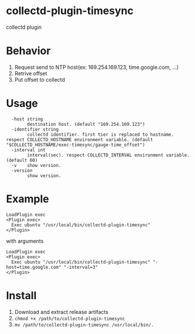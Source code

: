 # collectd-plugin-timesync

collectd plugin

# Behavior

1. Request send to NTP host(ex: 169.254.169.123, time.google.com, ...)
2. Retrive offset
3. Put offset to collectd

# Usage

```
  -host string
        destination host. (default "169.254.169.123")
  -identifier string
        collectd identifier. first tier is replaced to hostname. respect COLLECTD_HOSTNAME environment variable. (default "$COLLECTD_HOSTNAME/exec-timesync/gauge-time_offset")
  -interval int
        interval(sec). respect COLLECTD_INTERVAL environment variable. (default 60)
  -v    show version.
  -version
        show version.
```

# Example

```
LoadPlugin exec
<Plugin exec>
  Exec ubuntu "/usr/local/bin/collectd-plugin-timesync"
</Plugin>
```

with arguments

```
LoadPlugin exec
<Plugin exec>
  Exec ubuntu "/usr/local/bin/collectd-plugin-timesync" "-host=time.google.com" "-interval=3"
</Plugin>
```

# Install

1. Download and extract release artifacts
2. `chmod +x /path/to/collectd-plugin-timesync`
3. `mv /path/to/collectd-plugin-timesync /usr/local/bin/.`
